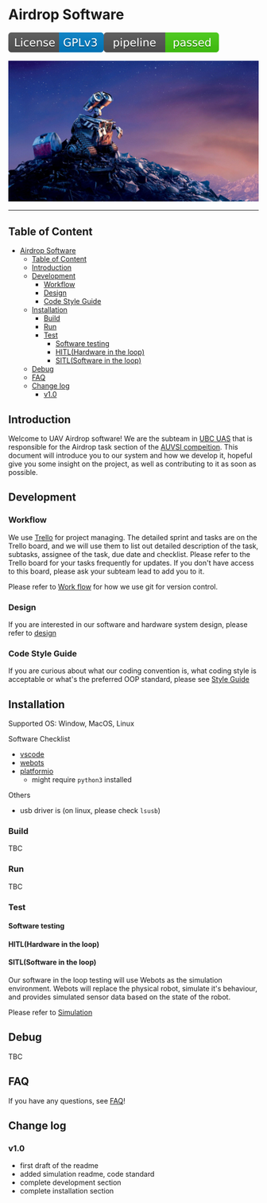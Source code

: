 # Airdrop Software

![License: GPL v3](docs/README.assets/License-GPLv3-blue.svg)![](README.assets/pipeline.svg)

![Wall-E / 1920x1080 Wallpaper | Wall e, Animated movies, Animation movie](docs/README.assets/051db99b019d8ab861c87ac76c04ed81.jpg)

---

## Table of Content

- [Airdrop Software](#airdrop-software)
  - [Table of Content](#table-of-content)
  - [Introduction](#introduction)
  - [Development](#development)
    - [Workflow](#workflow)
    - [Design](#design)
    - [Code Style Guide](#code-style-guide)
  - [Installation](#installation)
    - [Build](#build)
    - [Run](#run)
    - [Test](#test)
      - [Software testing](#software-testing)
      - [HITL(Hardware in the loop)](#hitlhardware-in-the-loop)
      - [SITL(Software in the loop)](#sitlsoftware-in-the-loop)
  - [Debug](#debug)
  - [FAQ](#faq)
  - [Change log](#change-log)
    - [v1.0](#v10)

## Introduction

Welcome to UAV Airdrop software! We are the subteam in [UBC UAS](www.ubcuas.com) that is responsible for the Airdrop task section of the [AUVSI compeition](https://www.auvsi-suas.org/). This document will introduce you to our system and how we develop it, hopeful give you some insight on the project, as well as contributing to it as soon as possible.  



## Development 

### Workflow

We use [Trello](https://trello.com/b/pWR6ylrp) for project managing. The detailed sprint and tasks are on the Trello board, and we will use them to list out detailed description of the task, subtasks, assignee of the task, due date and checklist. Please refer to the Trello board for your tasks frequently for updates. If you don't have access to this board, please ask your subteam lead to add you to it. 

Please refer to [Work flow](docs/WORK_FLOW.md) for how we use git for version control. 

### Design

If you are interested in our software and hardware system design, please refer to [design](docs/DESIGN.md)

### Code Style Guide

If you are curious about what our coding convention is, what coding style is acceptable or what's the preferred OOP standard, please see [Style Guide](docs/CODE_STANDARD.md)



## Installation

Supported OS: Window, MacOS, Linux

Software Checklist

- [vscode](https://code.visualstudio.com/download)
- [webots](https://www.cyberbotics.com/)
- [platformio](https://platformio.org/platformio-ide)
  - might require `python3` installed

Others

- usb driver is  (on linux, please check `lsusb`)

### Build

TBC

### Run

TBC



### Test

#### Software testing

#### HITL(Hardware in the loop)

#### SITL(Software in the loop)

Our software in the loop testing will use Webots as the simulation environment. Webots will replace the physical robot, simulate it's behaviour, and provides simulated sensor data based on the state of the robot. 

Please refer to [Simulation](simulation/README.md)



## Debug

TBC



## FAQ

If you have any questions, see [FAQ](docs/FAQ.md)!



## Change log

### v1.0 

- first draft of the readme
- added simulation readme, code standard
- complete development section
- complete installation section



